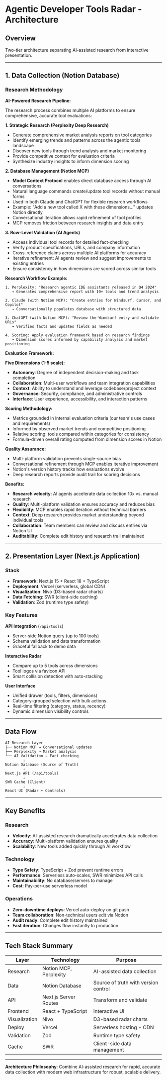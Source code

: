 # Agentic Developer Tools Radar - Architecture

## Overview

Two-tier architecture separating AI-assisted research from interactive presentation.

---

## 1. Data Collection (Notion Database)

### Research Methodology

**AI-Powered Research Pipeline:**

The research process combines multiple AI platforms to ensure comprehensive, accurate tool evaluations:

**1. Strategic Research (Perplexity Deep Research)**
- Generate comprehensive market analysis reports on tool categories
- Identify emerging trends and patterns across the agentic tools landscape
- Discover new tools through trend analysis and market monitoring
- Provide competitive context for evaluation criteria
- Synthesize industry insights to inform dimension scoring

**2. Database Management (Notion MCP)**
- **Model Context Protocol** enables direct database access through AI conversations
- Natural language commands create/update tool records without manual forms
- Used in both Claude and ChatGPT for flexible research workflows
- Example: "Add a new tool called X with these dimensions..." updates Notion directly
- Conversational iteration allows rapid refinement of tool profiles
- MCP removes friction between research insights and data entry

**3. Row-Level Validation (AI Agents)**
- Access individual tool records for detailed fact-checking
- Verify product specifications, URLs, and company information
- Cross-reference claims across multiple AI platforms for accuracy
- Iterative refinement: AI agents review and suggest improvements to existing entries
- Ensure consistency in how dimensions are scored across similar tools

**Research Workflow Example:**
```
1. Perplexity: "Research agentic IDE assistants released in Q4 2024"
   → Generates comprehensive report with 10+ tools and trend analysis

2. Claude (with Notion MCP): "Create entries for Windsurf, Cursor, and Copilot"
   → Conversationally populates database with structured data

3. ChatGPT (with Notion MCP): "Review the Windsurf entry and validate URLs"
   → Verifies facts and updates fields as needed

4. Scoring: Apply evaluation framework based on research findings
   → Dimension scores informed by capability analysis and market positioning
```

**Evaluation Framework:**

**Five Dimensions (1-5 scale):**
- **Autonomy**: Degree of independent decision-making and task completion
- **Collaboration**: Multi-user workflows and team integration capabilities
- **Context**: Ability to understand and leverage codebase/project context
- **Governance**: Security, compliance, and administrative controls
- **Interface**: User experience, accessibility, and interaction patterns

**Scoring Methodology:**
- Metrics grounded in internal evaluation criteria (our team's use cases and requirements)
- Informed by observed market trends and competitive positioning
- Relative scoring: tools compared within categories for consistency
- Formula-driven overall rating computed from dimension scores in Notion

**Quality Assurance:**
- Multi-platform validation prevents single-source bias
- Conversational refinement through MCP enables iterative improvement
- Notion's version history tracks how evaluations evolve
- Deep research reports provide audit trail for scoring decisions

**Benefits:**
- **Research velocity**: AI agents accelerate data collection 10x vs. manual research
- **Quality**: Multi-platform validation ensures accuracy and reduces bias
- **Flexibility**: MCP enables rapid iteration without technical barriers
- **Context**: Deep research provides market understanding beyond individual tools
- **Collaboration**: Team members can review and discuss entries via Notion UI
- **Auditability**: Complete edit history and research trail maintained

---

## 2. Presentation Layer (Next.js Application)

### Stack
- **Framework**: Next.js 15 + React 18 + TypeScript
- **Deployment**: Vercel (serverless, global CDN)
- **Visualization**: Nivo (D3-based radar charts)
- **Data Fetching**: SWR (client-side caching)
- **Validation**: Zod (runtime type safety)

### Key Features

**API Integration** (`/api/tools`)
- Server-side Notion query (up to 100 tools)
- Schema validation and data transformation
- Graceful fallback to demo data

**Interactive Radar**
- Compare up to 5 tools across dimensions
- Tool logos via favicon API
- Smart collision detection with auto-stacking

**User Interface**
- Unified drawer (tools, filters, dimensions)
- Category-grouped selection with bulk actions
- Real-time filtering (category, status, recency)
- Dynamic dimension visibility controls

---

## Data Flow

```
AI Research Layer
├── Notion MCP → Conversational updates
├── Perplexity → Market analysis
└── AI Validation → Fact checking
        ↓
Notion Database (Source of Truth)
        ↓
Next.js API (/api/tools)
        ↓
SWR Cache (Client)
        ↓
React UI (Radar + Controls)
```

---

## Key Benefits

### Research
- **Velocity**: AI-assisted research dramatically accelerates data collection
- **Accuracy**: Multi-platform validation ensures quality
- **Scalability**: New tools added quickly through AI workflow

### Technology
- **Type Safety**: TypeScript + Zod prevent runtime errors
- **Performance**: Serverless auto-scales, SWR minimizes API calls
- **Maintainability**: No database/servers to manage
- **Cost**: Pay-per-use serverless model

### Operations
- **Zero-downtime deploys**: Vercel auto-deploy on git push
- **Team collaboration**: Non-technical users edit via Notion
- **Audit ready**: Complete edit history maintained
- **Fast iteration**: Changes flow instantly to production

---

## Tech Stack Summary

| Layer | Technology | Purpose |
|-------|-----------|---------|
| Research | Notion MCP, Perplexity | AI-assisted data collection |
| Data | Notion Database | Source of truth with version control |
| API | Next.js Server Routes | Transform and validate |
| Frontend | React + TypeScript | Interactive UI |
| Visualization | Nivo | D3-based radar charts |
| Deploy | Vercel | Serverless hosting + CDN |
| Validation | Zod | Runtime type safety |
| Cache | SWR | Client-side data management |

---

**Architecture Philosophy**: Combine AI-assisted research for rapid, accurate data collection with modern web infrastructure for robust, scalable delivery.
